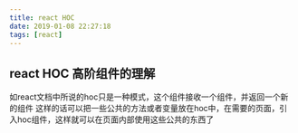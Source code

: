 ```yaml
---
title: react HOC
date: 2019-01-08 22:27:18
tags: [react]
---
```


## react HOC 高阶组件的理解

   如react文档中所说的hoc只是一种模式，这个组件接收一个组件，并返回一个新的组件
   这样的话可以把一些公共的方法或者变量放在hoc中，在需要的页面，引入hoc组件，这样就可以在页面内部使用这些公共的东西了
